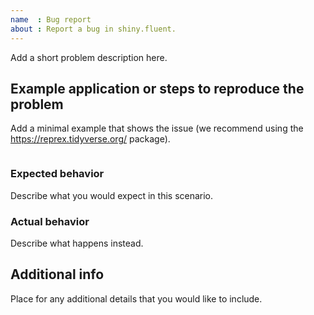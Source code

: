 ```yaml
---
name  : Bug report
about : Report a bug in shiny.fluent.
---
```


<!--
This issue tracker is for bugs and feature requests in the shiny.fluent package. If you have questions or feedback related to using this package, please use discussions here: https://github.com/Appsilon/shiny.fluent/discussions.

Before you file a bug report, please upgrade to the latest version of shiny.fluent and shiny.react from Github and confirm that the problem persists.

See our guide to writing good bug reports for further guidance comes from Shiny itself https://github.com/rstudio/shiny/wiki/Writing-Good-Bug-Reports. The better your report is, the likelier we are to be able to reproduce and ultimately solve it.
-->

Add a short problem description here.

## Example application or steps to reproduce the problem

Add a minimal example that shows the issue (we recommend using the https://reprex.tidyverse.org/ package).

```r

```

### Expected behavior

Describe what you would expect in this scenario.

### Actual behavior

Describe what happens instead.

## Additional info

Place for any additional details that you would like to include.
